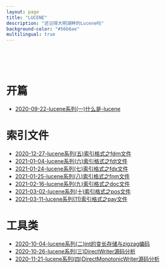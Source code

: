 ```yaml
---
layout: page
title: "LUCENE"
description: "还记得大明湖畔的Lucene吗"
background-color: "#56b6ae"
multilingual: true
---
```

<br/>
<br/>

<br/>

# 开篇

*  [2020-09-22-lucene系列(一)什么是-lucene](http://huyan.couplecoders.tech/lucene/%E6%90%9C%E7%B4%A2/2020/09/22/lucene%E7%B3%BB%E5%88%97(%E4%B8%80)%E4%BB%80%E4%B9%88%E6%98%AF-lucene/)


# 索引文件


* [2020-12-27-lucene系列(五)索引格式之fdｍ文件](http://huyan.couplecoders.tech/lucene/%E6%90%9C%E7%B4%A2%EF%BC%8C%E7%B4%A2%E5%BC%95%E6%96%87%E4%BB%B6/2020/12/27/lucene%E7%B3%BB%E5%88%97(%E4%BA%94)%E7%B4%A2%E5%BC%95%E6%A0%BC%E5%BC%8F%E4%B9%8Bfd%EF%BD%8D%E6%96%87%E4%BB%B6/)
* [2021-01-04-lucene系列(六)索引格式之fdt文件](http://huyan.couplecoders.tech/lucene/%E6%90%9C%E7%B4%A2%EF%BC%8C%E7%B4%A2%E5%BC%95%E6%96%87%E4%BB%B6/2021/01/04/lucene%E7%B3%BB%E5%88%97(%E5%85%AD)%E7%B4%A2%E5%BC%95%E6%A0%BC%E5%BC%8F%E4%B9%8Bfdt%E6%96%87%E4%BB%B6/)
* [2021-01-24-lucene系列(七)索引格式之fdx文件](http://huyan.couplecoders.tech/lucene/%E6%90%9C%E7%B4%A2/2021/01/24/lucene%E7%B3%BB%E5%88%97(%E4%B8%83)%E7%B4%A2%E5%BC%95%E6%A0%BC%E5%BC%8F%E4%B9%8Bfdx%E6%96%87%E4%BB%B6/)
* [2021-01-25-lucene系列(八)索引格式之fnm文件](http://huyan.couplecoders.tech/lucene/%E6%90%9C%E7%B4%A2/%E7%B4%A2%E5%BC%95%E6%96%87%E4%BB%B6/2021/01/25/lucene%E7%B3%BB%E5%88%97(%E5%85%AB)%E7%B4%A2%E5%BC%95%E6%A0%BC%E5%BC%8F%E4%B9%8Bfnm%E6%96%87%E4%BB%B6/)
* [2021-02-16-lucene系列(九)索引格式之doc文件](http://huyan.couplecoders.tech/lucene/%E6%90%9C%E7%B4%A2/%E7%B4%A2%E5%BC%95%E6%96%87%E4%BB%B6/2021/02/16/lucene%E7%B3%BB%E5%88%97(%E4%B9%9D)%E7%B4%A2%E5%BC%95%E6%A0%BC%E5%BC%8F%E4%B9%8Bdoc%E6%96%87%E4%BB%B6/)
* [2021-03-02-lucene系列(十)索引格式之pos文件](http://huyan.couplecoders.tech/lucene/%E6%90%9C%E7%B4%A2/%E7%B4%A2%E5%BC%95%E6%96%87%E4%BB%B6/2021/03/02/lucene%E7%B3%BB%E5%88%97(%E5%8D%81)%E7%B4%A2%E5%BC%95%E6%A0%BC%E5%BC%8F%E4%B9%8Bpos%E6%96%87%E4%BB%B6/)
* [2021-03-11-lucene系列(11)索引格式之pay文件](http://huyan.couplecoders.tech/lucene/%E6%90%9C%E7%B4%A2/%E7%B4%A2%E5%BC%95%E6%96%87%E4%BB%B6/2021/03/11/lucene%E7%B3%BB%E5%88%97(11)%E7%B4%A2%E5%BC%95%E6%A0%BC%E5%BC%8F%E4%B9%8Bpay%E6%96%87%E4%BB%B6/)

# 工具类

* [2020-10-04-lucene系列(二)int的变长存储与zigzag编码](http://huyan.couplecoders.tech/lucene/%E6%90%9C%E7%B4%A2%EF%BC%8Cbyte/2020/10/04/lucene%E7%B3%BB%E5%88%97(%E4%BA%8C)int%E7%9A%84%E5%8F%98%E9%95%BF%E5%AD%98%E5%82%A8%E4%B8%8Ezigzag%E7%BC%96%E7%A0%81/)
* [2020-10-26-lucene系列(三)DirectWriter源码分析](http://huyan.couplecoders.tech/lucene/%E6%90%9C%E7%B4%A2%EF%BC%8C%E6%95%B4%E6%95%B0%E7%BC%96%E7%A0%81/2020/10/26/lucene%E7%B3%BB%E5%88%97(%E4%B8%89)DirectWriter%E6%BA%90%E7%A0%81%E5%88%86%E6%9E%90/)
* [2020-11-21-lucene系列(四)DirectMonotonicWriter源码分析](http://huyan.couplecoders.tech/lucene/%E6%90%9C%E7%B4%A2/%E7%B4%A2%E5%BC%95%E6%96%87%E4%BB%B6/lucene%E5%B7%A5%E5%85%B7/2020/11/21/lucene%E7%B3%BB%E5%88%97(%E5%9B%9B)DirectMonotonicWriter%E6%BA%90%E7%A0%81%E5%88%86%E6%9E%90/)